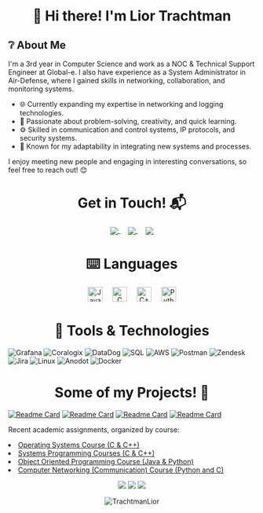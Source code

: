 <div align="center">
  <h1>👋 Hi there! I'm Lior Trachtman</h1>
</div>

## ❔ About Me
I'm a 3rd year in Computer Science and work as a NOC & Technical Support Engineer at Global-e. I also have experience as a System Administrator in Air-Defense, where I gained skills in networking, collaboration, and monitoring systems.

- 🌐 Currently expanding my expertise in networking and logging technologies.
- 🧩 Passionate about problem-solving, creativity, and quick learning.
- ⚙️ Skilled in communication and control systems, IP protocols, and security systems.
- 💫 Known for my adaptability in integrating new systems and processes.
  
I enjoy meeting new people and engaging in interesting conversations, so feel free to reach out! 😊

<h1 align="center">Get in Touch! 📬</h1>

<p align="center">
  <a href="https://www.linkedin.com/in/lior-trachtman" target="blank">
    <img align="center" src="https://img.shields.io/badge/Lior_Trachtman-0077B5?style=for-the-badge&logo=linkedin&logoColor=white" />
  </a>
  &nbsp;&nbsp;&nbsp;
  <a href="mailto:lior.trachtman@gmail.com" target="blank">
    <img align="center" src="https://img.shields.io/badge/lior.trachtman@gmail.com-D14836?style=for-the-badge&logo=gmail&logoColor=white" />
  </a>
  &nbsp;&nbsp;&nbsp;
  <a href="https://www.github.com/TrachtmanLior" target="blank">
    <img align="center" src="https://img.shields.io/badge/TrachtmanLior-100000?style=for-the-badge&logo=github&logoColor=white" />
  </a>
</p>

<h1 align="center">⌨️ Languages</h1>
<div align="center">
  <img src="https://cdn.jsdelivr.net/gh/devicons/devicon/icons/java/java-original.svg" height="30" alt="Java" />
  <img width="12" />
  <img src="https://cdn.jsdelivr.net/gh/devicons/devicon/icons/c/c-original.svg" height="30" alt="C" />
  <img width="12" />
  <img src="https://cdn.jsdelivr.net/gh/devicons/devicon/icons/cplusplus/cplusplus-original.svg" height="30" alt="C++" />
  <img width="12" />
  <img src="https://cdn.jsdelivr.net/gh/devicons/devicon/icons/python/python-original.svg" height="30" alt="Python" />
</div>

<h1 align="center">🔧 Tools & Technologies</h1>

![Grafana](https://img.shields.io/badge/Grafana-FFD43B?style=for-the-badge&logo=grafana&logoColor=white&color=orange)
![Coralogix](https://img.shields.io/badge/Coralogix-FFD43B?style=for-the-badge&logo=coralogix&logoColor=white&color=green)
![DataDog](https://img.shields.io/badge/DataDog-FFD43B?style=for-the-badge&logo=datadog&logoColor=white&color=purple)
![SQL](https://img.shields.io/badge/SQL-FFD43B?style=for-the-badge&logo=microsoftsqlserver&logoColor=white&color=red)
![AWS](https://img.shields.io/badge/AWS-FFD43B?style=for-the-badge&logo=amazonaws&logoColor=white&color=black)
![Postman](https://img.shields.io/badge/Postman-FFD43B?style=for-the-badge&logo=postman&logoColor=white&color=orange)
![Zendesk](https://img.shields.io/badge/Zendesk-FFD43B?style=for-the-badge&logo=zendesk&logoColor=white&color=blue)
![Jira](https://img.shields.io/badge/Jira-FFD43B?style=for-the-badge&logo=jira&logoColor=white&color=blue)
![Linux](https://img.shields.io/badge/Linux-FFD43B?style=for-the-badge&logo=linux&logoColor=black&color=yellow)
![Anodot](https://img.shields.io/badge/Anodot-FFD43B?style=for-the-badge&logo=anodot&logoColor=white&color=teal)
![Docker](https://img.shields.io/badge/Docker-FFD43B?style=for-the-badge&logo=docker&logoColor=white&color=blue)


<h1 align="center">Some of my Projects! 🎨</h1>

[![Readme Card](https://github-readme-stats.vercel.app/api/pin/?username=TrachtmanLior&repo=QUIC-Protocol-Networking-Final-project&show_owner=true)](https://github.com/TrachtmanLior/QUIC-Protocol-Networking-Final-project)
[![Readme Card](https://github-readme-stats.vercel.app/api/pin/?username=TrachtmanLior&repo=Operating-Systems-Final-Project&show_owner=true)](https://github.com/TrachtmanLior/Operating-Systems-Final-Project)
[![Readme Card](https://github-readme-stats.vercel.app/api/pin/?username=TrachtmanLior&repo=Computer-Networking-Ex3&show_owner=true)](https://github.com/TrachtmanLior/Computer-Networking-Ex3)
[![Readme Card](https://github-readme-stats.vercel.app/api/pin/?username=TrachtmanLior&repo=Custom-Netcat-OS-Project&show_owner=true)](https://github.com/TrachtmanLior/Custom-Netcat-OS-Project)

<p align="left">
  Recent academic assignments, organized by course:
  <li><a href="https://github.com/stars/TrachtmanLior/lists/operating-systems-course">Operating Systems Course (C & C++)</a></li>
  <li><a href="https://github.com/stars/TrachtmanLior/lists/systems-programming-course">Systems Programming Courses (C & C++)</a></li>
  <li><a href="https://github.com/stars/TrachtmanLior/lists/oop-course">Object Oriented Programming Course (Java & Python)</a></li>
  <li><a href="https://github.com/stars/TrachtmanLior/lists/computer-networking-course">Computer Networking (Communication) Course (Python and C)</a></li>
</p>

  
<div align="center">

  ![](http://github-profile-summary-cards.vercel.app/api/cards/repos-per-language?username=TrachtmanLior&theme=nord_dark)
  ![](http://github-profile-summary-cards.vercel.app/api/cards/stats?username=TrachtmanLior&theme=nord_dark)
  ![](http://github-profile-summary-cards.vercel.app/api/cards/profile-details?username=TrachtmanLior&theme=nord_dark)

  <p>
    <img src="https://komarev.com/ghpvc/?username=TrachtmanLior&label=Profile%20views&color=0e75b6&style=flat" alt="TrachtmanLior" />
  </p>

</div>

